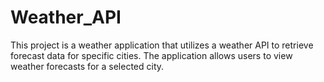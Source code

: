 # Weather_API
This project is a weather application that utilizes a weather API to retrieve forecast data for specific cities. The application allows users to view weather forecasts for a selected city.
